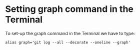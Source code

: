 # Setting graph command in the Terminal

To set-up the graph command in the Terminal we have to type:

```text
alias graph='git log --all --decorate --oneline --graph'
```
